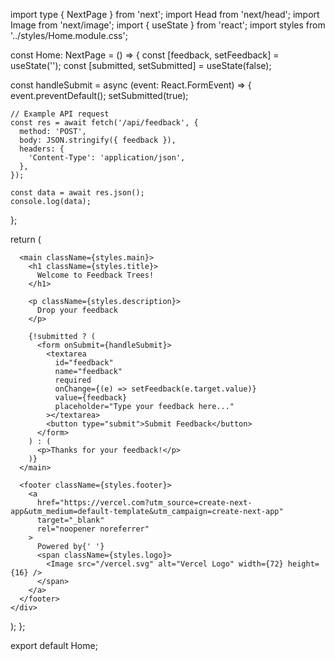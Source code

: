 
import type { NextPage } from 'next';
import Head from 'next/head';
import Image from 'next/image';
import { useState } from 'react';
import styles from '../styles/Home.module.css';

const Home: NextPage = () => {
  const [feedback, setFeedback] = useState<string>('');
  const [submitted, setSubmitted] = useState<boolean>(false);

  const handleSubmit = async (event: React.FormEvent) => {
    event.preventDefault();
    setSubmitted(true);

    // Example API request
    const res = await fetch('/api/feedback', {
      method: 'POST',
      body: JSON.stringify({ feedback }),
      headers: {
        'Content-Type': 'application/json',
      },
    });

    const data = await res.json();
    console.log(data);
  };

  return (
    <div className={styles.container}>
      <Head>
        <title>Feedback Form</title>
        <meta name="description" content="Generated by create next app" />
        <link rel="icon" href="/favicon.ico" />
      </Head>

      <main className={styles.main}>
        <h1 className={styles.title}>
          Welcome to Feedback Trees!
        </h1>

        <p className={styles.description}>
          Drop your feedback
        </p>

        {!submitted ? (
          <form onSubmit={handleSubmit}>
            <textarea
              id="feedback"
              name="feedback"
              required
              onChange={(e) => setFeedback(e.target.value)}
              value={feedback}
              placeholder="Type your feedback here..."
            ></textarea>
            <button type="submit">Submit Feedback</button>
          </form>
        ) : (
          <p>Thanks for your feedback!</p>
        )}
      </main>

      <footer className={styles.footer}>
        <a
          href="https://vercel.com?utm_source=create-next-app&utm_medium=default-template&utm_campaign=create-next-app"
          target="_blank"
          rel="noopener noreferrer"
        >
          Powered by{' '}
          <span className={styles.logo}>
            <Image src="/vercel.svg" alt="Vercel Logo" width={72} height={16} />
          </span>
        </a>
      </footer>
    </div>
  );
};

export default Home;
